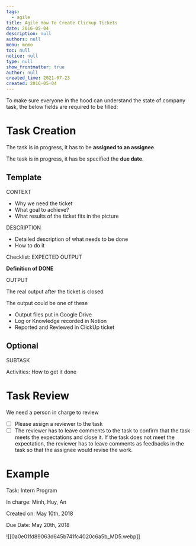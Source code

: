 ```yaml
---
tags: 
  - agile
title: Agile How To Create Clickup Tickets
date: 2016-05-04
description: null
authors: null
menu: memo
toc: null
notice: null
type: null
show_frontmatter: true
author: null
created_time: 2021-07-23
created: 2016-05-04
---
```


To make sure everyone in the hood can understand the state of company task, the below fields are required to be filled:

# Task Creation

The task is in progress, it has to be **assigned to an assignee**.

The task is in progress, it has be specified the **due date**.

## Template

CONTEXT

* Why we need the ticket
* What goal to achieve?
* What results of the ticket fits in the picture

DESCRIPTION

* Detailed description of what needs to be done 
* How to do it

Checklist: EXPECTED OUTPUT

**Definition of DONE**

OUTPUT

The real output after the ticket is closed

The output could be one of these

* Output files put in Google Drive
* Log or Knowledge recorded in Notion
* Reported and Reviewed in ClickUp ticket

## Optional

SUBTASK

Activities: How to get it done

# Task Review

We need a person in charge to review

- [ ] Please assign a reviewer to the task
- [ ] The reviewer has to leave comments to the task to confirm that the task meets the expectations and close it. If the task does not meet the expectation, the reviewer has to leave comments as feedbacks in the task so that the assignee would revise the work.

# Example

Task: Intern Program

In charge: Minh, Huy, An

Created on: May 10th, 2018

Due Date: May 20th, 2018


![[0a0e01fd89063d645b741fc4020c6a5b_MD5.webp]]

